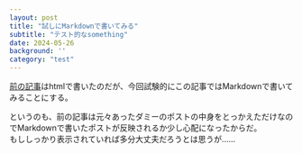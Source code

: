 ```yaml
---
layout: post
title: "試しにMarkdownで書いてみる"
subtitle: "テスト的なsomething"
date: 2024-05-26
background: ''
category: "test"
---
```


[前の記事](https://wvn1003willem.github.io/huis/2024/05/26/youyaku.html)はhtmlで書いたのだが、今回試験的にこの記事ではMarkdownで書いてみることにする。

というのも、前の記事は元々あったダミーのポストの中身をとっかえただけなのでMarkdownで書いたポストが反映されるか少し心配になったからだ。  
もししっかり表示されていれば多分大丈夫だろうとは思うが……